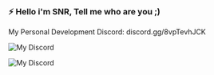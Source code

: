 ### ⚡ Hello i'm SNR, Tell me who are you ;)

My Personal Development Discord: discord.gg/8vpTevhJCK

![My Discord](https://discord-readme-badge.vercel.app/908373168459243520?id=657296742848397346)

![My Discord](https://discord-readme-badge.vercel.app/908373168459243520?id=<657296742848397346>)
<!--
**sonerbeyss/sonerbeyss** is a ✨ _special_ ✨ repository because its `README.md` (this file) appears on your GitHub profile.

Here are some ideas to get you started:

- 🔭 I’m currently working on ...
- 🌱 I’m currently learning ...
- 👯 I’m looking to collaborate on ...
- 🤔 I’m looking for help with ...
- 💬 Ask me about ...
- 📫 How to reach me: ...
- 😄 Pronouns: ...
- ⚡ Fun fact: ...
-->
